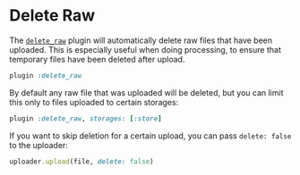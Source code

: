 # Delete Raw

The [`delete_raw`][delete_raw] plugin will automatically delete raw files that
have been uploaded. This is especially useful when doing processing, to ensure
that temporary files have been deleted after upload.

```rb
plugin :delete_raw
```

By default any raw file that was uploaded will be deleted, but you can limit
this only to files uploaded to certain storages:

```rb
plugin :delete_raw, storages: [:store]
```

If you want to skip deletion for a certain upload, you can pass `delete: false`
to the uploader:

```rb
uploader.upload(file, delete: false)
```

[delete_raw]: /lib/shrine/plugins/delete_raw.rb
